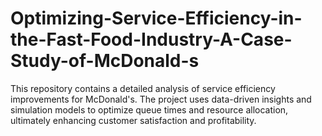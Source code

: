 # Optimizing-Service-Efficiency-in-the-Fast-Food-Industry-A-Case-Study-of-McDonald-s
This repository contains a detailed analysis of service efficiency improvements for McDonald's. The project uses data-driven insights and simulation models to optimize queue times and resource allocation, ultimately enhancing customer satisfaction and profitability.
